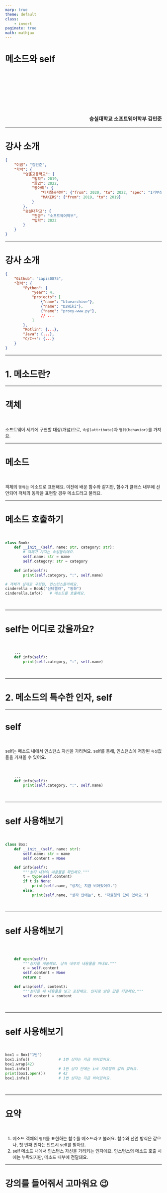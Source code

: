 ```yaml
---
marp: true
theme: default
class:
    - invert
paginate: true
math: mathjax
---
```


<style>
  :root {
    --color-fg-default: #c9d1d9;ㄴㄴㄴㄴㄴㄴㄴㄴㄴㄴ
    --color-canvas-default: #0d1117;
  }
</style>

# 메소드와 self

<br/>
<br/>
<br/>
<br/>
<br/>
<br/>
<br/>
<h3 style="text-align: right">숭실대학교 소프트웨어학부 김민준</h3>

---

# 강사 소개

```json
{
    "이름": "김민준",
    "학력": {
        "영훈고등학교": {
            "입학": 2019,
            "졸업": 2022,
            "동아리": {
                "디지털공작반": {"from": 2020, "to": 2022, "spec": "1기부장"},
                "MAKERS": {"from": 2019, "to": 2019}
            }
        },
        "숭실대학교": {
            "전공": "소프트웨어학부",
            "입학": 2022
        }
    }
}
```

---

# 강사 소개

```json
{
    "Github": "Lapis0875",
    "경력": {
        "Python": {
            "year": 4,
            "projects": [
                {"name": "bluearchive"},
                {"name": "D2Wiki"},
                {"name": "proxy-www.py"},
                // ...
            ]
        },
        "Kotlin": {...},
        "Java": {...},
        "C/C++": {...}
    }
}
```

---

# 1. 메소드란?

---

# 객체

<br/>

소프트웨어 세계에 구현할 대상(개념)으로, `속성(attribute)`과 `행위(behavior)`를 가져요.

---

# 메소드

<br/>

객체의 `행위`는 메소드로 표현해요. 이전에 배운 함수와 같지만, 함수가 클래스 내부에 선언되어 객체의 동작을 표현할 경우 메소드라고 불러요.

---

# 메소드 호출하기

<br/>

```python
class Book:
    def __init__(self, name: str, category: str):
        # 객체가 가지는 속성들이에요.
        self.name: str = name
        self.category: str = category
    
    def info(self):
        print(self.category, ":", self.name)

# 객체가 실제로 구현된, 인스턴스들이에요.
cinderella = Book("신데렐라", "동화")
cinderella.info()   # 메소드를 호출해요.
```

<br/>

---

# self는 어디로 갔을까요?

<br/>

```python
    ...
    def info(self):
        print(self.category, ":", self.name)
```

<br/>

---

# 2. 메소드의 특수한 인자, self

---

# self

<br/>

self는 메소드 내에서 인스턴스 자신을 가리켜요. self를 통해, 인스턴스에 저장된 `속성`값들을 가져올 수 있어요.

<br/>

```python
    ...
    def info(self):
        print(self.category, ":", self.name)
```

<br/>

---

# self 사용해보기

<br/>

```python
class Box:
    def __init__(self, name: str):
        self.name: str = name
        self.content = None

    def info(self):
        """상자 내부의 내용물을 확인해요."""
        t = type(self.content)
        if t is None:
            print(self.name, "상자는 지금 비어있어요.")
        else:
            print(self.name, "상자 안에는", t, "자료형의 값이 있어요.")
```

<br/>

---

# self 사용해보기

<br/>

```python
    
    def open(self):
        """상자를 개봉해요. 상자 내부의 내용물을 꺼내요."""
        c = self.content
        self.content = None
        return c
    
    def wrap(self, content):
        """상자를 새 내용물을 넣고 포장해요. 인자로 받은 값을 저장해요."""
        self.content = content
```

<br/>

---

# self 사용해보기

<br/>

```python
box1 = Box("1번")
box1.info()             # 1번 상자는 지금 비어있어요.
box1.wrap(42)
box1.info()             # 1번 상자 안에는 int 자료형의 값이 있어요.
print(box1.open())      # 42
box1.info()             # 1번 상자는 지금 비어있어요.
```

<br/>

---

# 요약

<br/>

1. 메소드
    객체의 `행위`를 표현하는 함수를 메소드라고 불러요. 함수와 선언 방식은 같으나, 첫 번째 인자는 반드시 self를 받아요.
2. self
   메소드 내에서 인스턴스 자신을 가리키는 인자에요. 인스턴스의 메소드 호출 시에는 누락되지만, 메소드 내부에 전달돼요.

---

# 강의를 들어줘서 고마워요 :wink:
